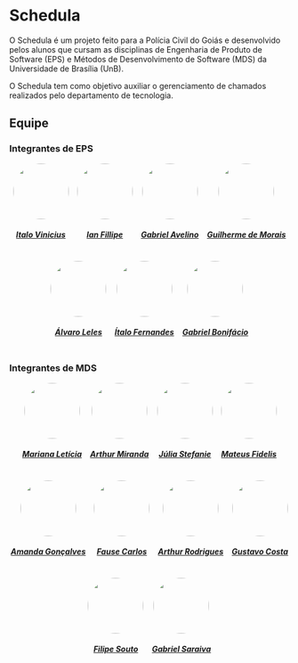 # Schedula

O Schedula é um projeto feito para a Polícia Civil do Goiás e desenvolvido pelos alunos que cursam as disciplinas de Engenharia de Produto de Software (EPS) e Métodos de Desenvolvimento de Software (MDS) da Universidade de Brasília (UnB).

O Schedula tem como objetivo auxiliar o gerenciamento de chamados realizados pelo departamento de tecnologia.

## Equipe

### Integrantes de EPS

<center>

<div style="display: flex; flex-direction: row; gap: 15px; flex-wrap: wrap; justify-content: center;" >
    <div>
        <a href="https://github.com/italovinicius18 ">
                <img style="border-radius: 50%;"         src="https://github.com/italovinicius18.png" width="100px;"/>
                <h5 class="text-center">Italo Vinicius</h5>
        </a>
    </div>
    <div>
        <a href="https://github.com/IanFPFerreira">
                <img style="border-radius: 50%;"         src="https://github.com/IanFPFerreira.png" width="100px;"/>
                <h5 class="text-center">Ian Fillipe</h5>
        </a>
    </div>
    <div>
        <a href="https://github.com/gabrielavelino">
                <img style="border-radius: 50%;"         src="https://github.com/gabrielavelino.png" width="100px;"/>
                <h5 class="text-center">Gabriel Avelino</h5>
        </a>
    </div>
    <div>
        <a href="https://github.com/guilhermemoraisr">
                <img style="border-radius: 50%;"         src="https://github.com/guilhermemoraisr.png" width="100px;"/>
                <h5 class="text-center">Guilherme de Morais</h5>
        </a>
    </div>
    <div>
        <a href="https://github.com/AlvaroLeles">
                <img style="border-radius: 50%;"         src="https://github.com/AlvaroLeles.png" width="100px;"/>
                <h5 class="text-center">Álvaro Leles</h5>
        </a>
    </div>
    <div>
        <a href="https://github.com/italofernandes13">
                <img style="border-radius: 50%;"         src="https://github.com/italofernandes13.png" width="100px;"/>
                <h5 class="text-center">Ítalo Fernandes</h5>
        </a>
    </div>
    <div>
        <a href="https://github.com/gabrielbpn">
                <img style="border-radius: 50%;"         src="https://github.com/gabrielbpn.png" width="100px;"/>
                <h5 class="text-center">Gabriel Bonifácio</h5>
        </a>
    </div>
</div>
    
</center>

### Integrantes de MDS

<center>

<div style="display: flex; flex-direction: row; gap: 15px; flex-wrap: wrap; justify-content: center;" >
    <div>
        <a href="https://github.com/Marianannn">
                <img style="border-radius: 50%;"         src="https://github.com/Marianannn.png" width="100px;"/>
                <h5 class="text-center">Mariana Letícia</h5>
        </a>
    </div>
    <div>
        <a href="https://github.com/Dyetrix">
                <img style="border-radius: 50%;"         src="https://github.com/Dyetrix.png" width="100px;"/>
                <h5 class="text-center">Arthur Miranda</h5>
        </a>
    </div>
    <div>
        <a href="https://github.com/ juliassmendonca">
                <img style="border-radius: 50%;"         src="https://github.com/juliassmendonca.png" width="100px;"/>
                <h5 class="text-center">Júlia Stefanie</h5>
        </a>
    </div>
    <div>
        <a href="https://github.com/MatsFidelis">
                <img style="border-radius: 50%;"         src="https://github.com/MatsFidelis.png" width="100px;"/>
                <h5 class="text-center">Mateus Fidelis</h5>
        </a>
    </div>
    <div>
        <a href="https://github.com/Amandaaaaabreu">
                <img style="border-radius: 50%;"         src="https://github.com/Amandaaaaabreu.png" width="100px;"/>
                <h5 class="text-center">Amanda Gonçalves</h5>
        </a>
    </div>
    <div>
        <a href="https://github.com/FauseSkyWalker">
                <img style="border-radius: 50%;"         src="https://github.com/FauseSkyWalker.png" width="100px;"/>
                <h5 class="text-center">Fause Carlos</h5>
        </a>
    </div>
    <div>
        <a href="https://github.com/arthurrsousa">
                <img style="border-radius: 50%;"         src="https://github.com/arthurrsousa.png" width="100px;"/>
                <h5 class="text-center">Arthur Rodrigues</h5>
        </a>
    </div>
    <div>
        <a href="https://github.com/cwtshh">
                <img style="border-radius: 50%;"         src="https://github.com/cwtshh.png" width="100px;"/>
                <h5 class="text-center">Gustavo Costa</h5>
        </a>
    </div>
    <div>
        <a href="https://github.com/fillipeb50">
                <img style="border-radius: 50%;"         src="https://github.com/fillipeb50.png" width="100px;"/>
                <h5 class="text-center">Filipe Souto</h5>
        </a>
    </div>
    <div>
        <a href="https://github.com/gabrielsarcan">
                <img style="border-radius: 50%;"         src="https://github.com/gabrielsarcan.png" width="100px;"/>
                <h5 class="text-center">Gabriel Saraiva</h5>
        </a>
    </div>
</div>
    
</center>
